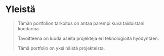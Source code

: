 # Yleistä

> Tämän portfolion tarkoitus on antaa parempi kuva taidoistani koodarina.
>
> Tavoitteena on luoda useita projekteja eri teknologioita hyödyntäen.
>
> Tämä portfolio on yksi näistä projekteista.
